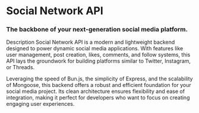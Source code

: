 # Social Network API
### The backbone of your next-generation social media platform.

Description
Social Network API is a modern and lightweight backend designed to power dynamic social media applications. With features like user management, post creation, likes, comments, and follow systems, this API lays the groundwork for building platforms similar to Twitter, Instagram, or Threads.

Leveraging the speed of Bun.js, the simplicity of Express, and the scalability of Mongoose, this backend offers a robust and efficient foundation for your social media project. Its clean architecture ensures flexibility and ease of integration, making it perfect for developers who want to focus on creating engaging user experiences.